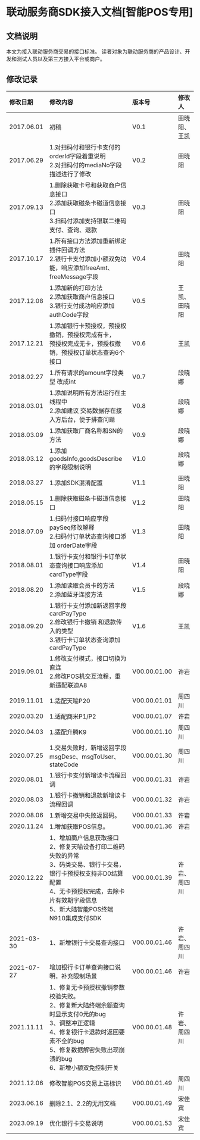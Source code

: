 # 联动服务商SDK接入文档[智能POS专用]

## 文档说明
本文为接入联动服务商交易的接口标准。
读者对象为联动服务商的产品设计、开发和测试人员以及第三方接入平台或商户。

## 修改记录
| 修改日期  |  修改内容 | 版本号  | 修改人  |
| :---- | :----------- | :-- | :---- |
| 2017.06.01  | 初稿  |  V0.1 |  田晓阳、王凯 |
| 2017.06.29  | 1.对扫码付和银行卡支付的orderId字段着重说明<br/>2.对扫码付的mediaNo字段描述进行了修改  |  V0.2 | 田晓阳  |
| 2017.09.13  |  1.删除获取卡号和获取商户信息接口<br/>2.添加获取磁条卡磁道信息接口<br/>3.扫码付添加支持银联二维码支付、查询、退款 | V0.3  | 田晓阳  |
| 2017.10.17  | 1.所有接口方法添加重新绑定插件回调方法<br/>2.银行卡支付添加小额双免功能，响应添加freeAmt、freeMessage字段  | V0.4  | 田晓阳  |
| 2017.12.08  | 1.添加新的打印方法<br/>2.添加获取商户信息接口<br/>3.银行支付成功响应添加authCode字段  |  V0.5 | 王凯、田晓阳  |
| 2017.12.21  | 1.添加银行卡预授权，预授权撤销，预授权完成有卡，<br />预授权完成无卡，预授权撤销，预授权订单状态查询6个接口 | V0.6  | 王凯  |
| 2018.02.27  | 1.所有请求的amount字段类型 改成int  | V0.7  | 段晓娜  |
| 2018.03.01  | 1.添加说明所有方法运行在主线程中<br/>2.添加建议  交易数据存在接入方后台，便于排查问题  | V0.8  | 段晓娜  |
| 2018.03.09  | 1.添加获取厂商名称和SN的方法  | V0.9  | 段晓娜  |
| 2018.03.12  | 1.添加goodsInfo,goodsDescribe 的字段限制说明  | V1.0  | 段晓娜  |
| 2018.03.27  | 1.添加SDK混淆配置  | V1.1  | 田晓阳  |
| 2018.05.15  | 1.删除获取磁条卡磁道信息接口  | V1.2  | 田晓阳  |
| 2018.07.09  | 1.扫码付接口响应字段paySeq修改解释<br/>2.扫码付订单状态查询接口添加 orderDate字段  | V1.3  | 田晓阳  |
| 2018.08.01  | 1.银行卡支付和银行卡订单状态查询接口响应添加<br />cardType字段 | V1.4  | 田晓阳  |
| 2018.08.20  | 1.添加读取会员卡的方法<br/>2.添加蓝牙连接方法  | V1.5  | 段晓娜  |
| 2018.09.20  | 1.银行卡支付添加新返回字段cardPayType<br/>2.修改银行卡撤销 和退款传入的类型<br/>3.银行卡订单状态查询添加cardPayType  | V1.6  | 王凯  |
| 2019.09.01  | 1.修改支付模式，接口切换为直连<br/>2.修改POS机交互流程，重新适配联迪A8  | V00.00.01.00  | 许岩  |
| 2019.11.01  | 1.适配天喻P20  | V00.00.01.01  | 周四川  |
| 2020.03.20  | 1.适配商米P1/P2  | V00.00.01.07  | 许岩  |
| 2020.04.03  | 1.适配升腾K9  | V00.00.01.10  | 周四川  |
| 2020.07.25  | 1.交易失败时，新增返回字段msgDesc、msgToUser、stateCode | V00.00.01.30  | 周四川  |
| 2020.08.01  | 1.银行卡支付新增读卡流程回调  | V00.00.01.31  | 许岩  |
| 2020.08.03  | 1.银行卡撤销和退款新增读卡流程回调  | V00.00.01.32  | 许岩  |
| 2020.08.06  | 1.新增交易中失败返回码。  | V00.00.01.33  | 许岩  |
| 2020.11.24 | 1.增加获取POS信息。 | V00.00.01.36 | 许岩 |
| 2020.12.22 | 1、增加商户信息获取接口<br />2、修复天喻设备打印二维码失败的异常<br />3、码类交易、银行卡交易，银行卡预授权支持非D0结算配置<br />4、无卡预授权完成，去除卡片有效期字段信息<br />5、新大陆智能POS终端N910集成支付SDK | V00.00.01.39 | 许岩、周四川 |
| 2021-03-30 | 1、新增银行卡交易查询接口 | V00.00.01.46 | 许岩、周四川 |
| 2021-07-27 | 增加银行卡订单查询接口说明，补充限制场景 | V00.00.01.46 | 许岩 |
| 2021.11.11 | 1、修复无卡预授权撤销参数校验失败。<br />2、修复新大陆终端余额查询时显示支付0元的bug<br />3、调整冲正逻辑<br />4、修复银行卡退款时返回要素不全的bug<br />5、修复数据解密失败出现崩溃的bug<br />6、新增小额双免控制开关 | V00.00.01.48 | 许岩、周四川 |
| 2021.12.06 | 修改智能POS交易上送标识 | V00.00.01.49 | 周四川 |
| 2023.06.16 | 删除2.1、2.2的无用文档 | V00.00.01.49 | 宋佳宾 |
| 2023.09.19 | 优化银行卡交易说明 | V00.00.01.53 | 宋佳宾 |

